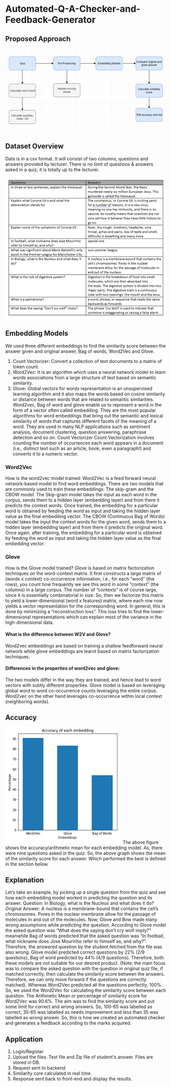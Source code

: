 # Automated-Q-A-Checker-and-Feedback-Generator
## Proposed Approach
![](images/Picture1.png)

## Dataset Overview
Data is in a csv format. It will consist of two columns; questions and answers provided by lecturer. There is no limit of questions & answers asked in a quiz, it is totally up to the lecturer. 

![](images/Picture2.PNG)

## Embedding Models
We used three different embeddings to find the similarity score between the answer given and original answer, Bag of words, Word2Vec and Glove.
1.	Count Vectorizer: Convert a collection of text documents to a matrix of token count.
2.	Word2Vec: It is an algorithm which uses a neural network model to learn words associations from a large structure of text based on semantic similarity.
3.	Glove: Global vectors for words representation is an unsupervised learning algorithm and it also maps the words based on cosine similarity or distance between words that are related to semantic similarities. 
Word2vec, Bag of word and glove enable us to represent a word in the form of a vector often called embedding. They are the most popular algorithms for word embeddings that bring out the semantic and lexical similarity of words that captures different facets of the meaning of a word. They are used in many NLP applications such as sentiment analysis, document clustering, question answering, paraphrase detection and so on. 
Count Vectorizer
Count Vectorization involves counting the number of occurrences each word appears in a document (i.e., distinct text such as an article, book, even a paragraph!) and converts it to a numeric vector.

### Word2Vec
How is the word2vec model trained:
Word2Vec is a feed forward neural network-based model to find word embeddings. There are two models that are commonly used to train these embeddings: The skip-gram and the CBOW model. 
The Skip-gram model takes the input as each word in the corpus, sends them to a hidden layer (embedding layer) and from there it predicts the context words. Once trained, the embedding for a particular word is obtained by feeding the word as input and taking the hidden layer value as the final embedding vector. 
The CBOW (Continuous Bag of Words) model takes the input the context words for the given word, sends them to a hidden layer (embedding layer) and from there it predicts the original word. Once again, after training, the embedding for a particular word is obtained by feeding the word as input and taking the hidden layer value as the final embedding vector. 

### Glove
How is the Glove model trained?
Glove is based on matrix factorization techniques on the word-context matrix. It first constructs a large matrix of (words x context) co-occurrence information, i.e., for each “word” (the rows), you count how frequently we see this word in some “context” (the columns) in a large corpus.  The number of “contexts” is of course large, since it is essentially combinatorial in size.
So, then we factorize this matrix to yield a lower-dimensional (word x features) matrix, where each row now yields a vector representation for the corresponding word. In general, this is done by minimizing a “reconstruction loss”. This loss tries to find the lower-dimensional representations which can explain most of the variance in the high-dimensional data.

#### What is the difference between W2V and Glove?
Word2vec embeddings are based on training a shallow feedforward neural network while glove embeddings are learnt based on matrix factorization techniques.

#### Differences in the properties of word2vec and glove:
The two models differ in the way they are trained, and hence lead to word vectors with subtly different properties. Glove model is based on leveraging global word to word co-occurrence counts leveraging the entire corpus. Word2vec on the other hand leverages co-occurrence within local context (neighboring words).

## Accuracy
![](images/Picture3.PNG)
The above figure shows the accuracy/arithmetic mean for each embedding model. As, there were nine questions asked in the quiz. So, the above graph shows the mean of the similarity score for each answer. Which performed the best is defined in the section below.

## Explanation
Let’s take an example, by picking up a single question from the quiz and see how each embedding model worked in predicting the question and its answer.
Question: In Biology, what is the Nucleus and what does it do?
Original Answer: A nucleus is a membrane-bound that contains the cell’s chromosomes. Pores in the nuclear membrane allow for the passage of molecules in and out of the molecules.
Now, Glove and Bow made many wrong assumptions while predicting the question. According to Glove model the asked question was “What does the saying don’t cry wolf imply?” meanwhile Bag of words predicted that the asked question was “In football, what nickname does Jose Mourinho refer to himself as, and why?”. Therefore, the answered question by the student fetched from the file was also wrong. Glove model predicted correct questions by 22% (2/9 questions), Bag of word predicted by 44% (4/9 questions). Therefore, both these models are not suitable for our desired product. (Note: the main focus was to compare the asked question with the question in original quiz file, if matched correctly, then calculate the similarity score between the answers. Therefore, we can only move forward if the questions are correctly matched). Whereas Word2Vec predicted all the questions perfectly, 100%. So, we used the Word2Vec for calculating the similarity score between each question. The Arithmetic Mean or percentage of similarity score for Word2Vec was 90.6%. The aim was to find the similarity score and put some limit for correct and wrong answers. So, 100-65 was labelled as correct, 35-65 was labelled as needs improvement and less than 35 was labelled as wrong answer. So, this is how we created an automated checker and generates a feedback according to the marks acquired. 

## Application 
1. Login/Register
2. Upload the files. Test file and Zip file of student's answer. Files are stored in DB.
3. Request sent to backend
4. Similarity core calculated in real time.
5. Response sent back to front-end and display the results.


